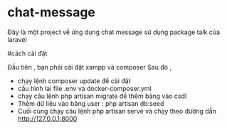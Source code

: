 # chat-message

Đây là một project về ứng dụng chat message sử dụng package talk của laravel 

#cách cài đặt

Đầu tiên , bạn phải cài đặt xampp và composer 
Sau đó ,
 - chạy lệnh composer update để cài đặt 
 - cấu hình lại file .env và docker-composer.yml
 - chạy câu lệnh php artisan migrate đề thêm bảng vào csdl 
 - Thêm dữ liệu vào bảng user : php artisan db:seed
 - Cuối cùng chạy câu lệnh php artisan serve và chạy theo đường dẫn http://127.0.0.1:8000
 
